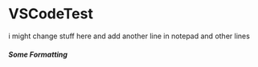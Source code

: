 # VSCodeTest
i might change stuff here
and add another line in notepad
and other lines
<h5>Some Formatting</h5>